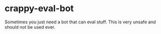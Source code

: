 # crappy-eval-bot
Sometimes you just need a bot that can eval stuff. This is very unsafe and should not be used ever.
